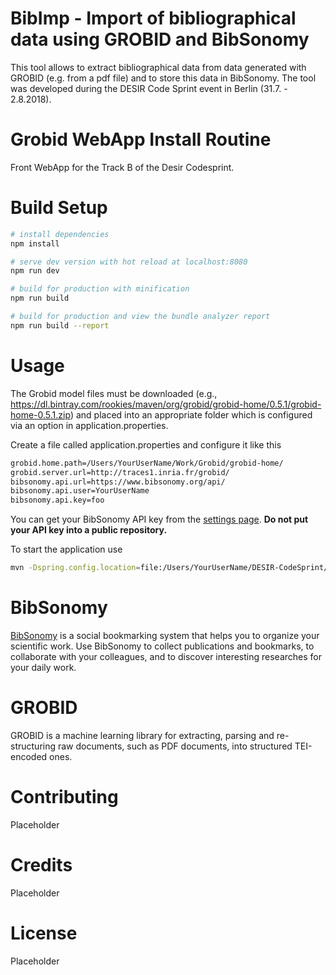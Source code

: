 # BibImp - Import of bibliographical data using GROBID and BibSonomy

This tool allows to extract bibliographical data from data generated with GROBID 
(e.g. from a pdf file) and to store this data in BibSonomy. The tool was 
developed during the DESIR Code Sprint event in Berlin (31.7. - 2.8.2018).


# Grobid WebApp Install Routine

Front WebApp for the Track B of the Desir Codesprint.


# Build Setup

``` bash
# install dependencies
npm install

# serve dev version with hot reload at localhost:8080
npm run dev

# build for production with minification
npm run build

# build for production and view the bundle analyzer report
npm run build --report
```

# Usage

The Grobid model files must be downloaded (e.g., https://dl.bintray.com/rookies/maven/org/grobid/grobid-home/0.5.1/grobid-home-0.5.1.zip) and placed into an appropriate folder which is configured via an option in application.properties. 

Create a file called application.properties and configure it like this
``` bash 
grobid.home.path=/Users/YourUserName/Work/Grobid/grobid-home/
grobid.server.url=http://traces1.inria.fr/grobid/
bibsonomy.api.url=https://www.bibsonomy.org/api/
bibsonomy.api.user=YourUserName
bibsonomy.api.key=foo
```

You can get your BibSonomy API key from the [settings page](https://www.bibsonomy.org/settings?selTab=1#selTab1). **Do not put your API key into a public repository.**

To start the application use
``` bash 
mvn -Dspring.config.location=file:/Users/YourUserName/DESIR-CodeSprint/trackB/application.properties spring-boot:run 
```

# BibSonomy

[BibSonomy](https://www.bibsonomy.org/) is a social bookmarking system
that helps you to organize your scientific work. Use BibSonomy to
collect publications and bookmarks, to collaborate with your
colleagues, and to discover interesting researches for your daily
work.

# GROBID

GROBID is a machine learning library for extracting, parsing and
re-structuring raw documents, such as PDF documents, into structured
TEI-encoded ones.

# Contributing

Placeholder

# Credits

Placeholder

# License

Placeholder
